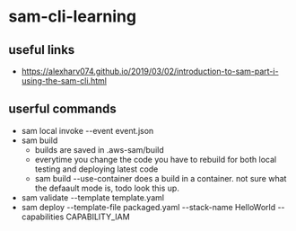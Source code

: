 # sam-cli-learning

## useful links
* https://alexharv074.github.io/2019/03/02/introduction-to-sam-part-i-using-the-sam-cli.html

## userful commands
* sam local invoke <ResourceFunctionName> --event event.json
* sam build
  * builds are saved in .aws-sam/build
  * everytime you change the code you have to rebuild for both local testing and deploying latest code
  * sam build --use-container does a build in a container. not sure what the defaault mode is, todo look this up.
* sam validate --template template.yaml
* sam deploy --template-file packaged.yaml --stack-name HelloWorld --capabilities CAPABILITY_IAM
